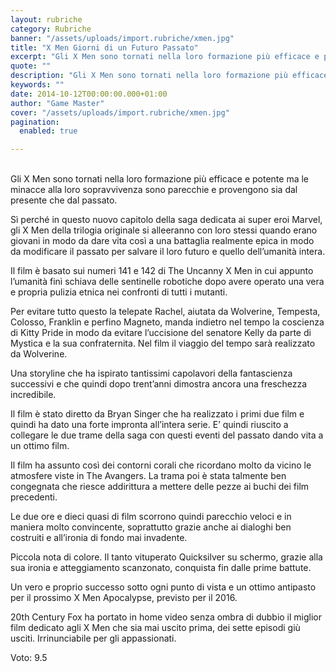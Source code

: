 ```yaml
---
layout: rubriche
category: Rubriche
banner: "/assets/uploads/import.rubriche/xmen.jpg"
title: "X Men Giorni di un Futuro Passato"
excerpt: "Gli X Men sono tornati nella loro formazione più efficace e potente ma le minacce alla loro sopravvivenza sono parecchie e provengono sia dal presente che dal passato. Sì perché in questo nuovo capitolo della saga dedicata ai super eroi Marvel, gli X Men della trilogia originale si alleeranno con loro stessi quando erano giovani [&hellip"
quote: ""
description: "Gli X Men sono tornati nella loro formazione più efficace e potente ma le minacce alla loro sopravvivenza sono parecchie e provengono sia dal presente che dal passato. Sì perché in questo nuovo capitolo della saga dedicata ai super eroi Marvel, gli X Men della trilogia originale si alleeranno con loro stessi quando erano giovani [&hellip"
keywords: ""
date: 2014-10-12T00:00:00.000+01:00
author: "Game Master"
cover: "/assets/uploads/import.rubriche/xmen.jpg"
pagination:
  enabled: true

---
```


[](https://hotmc.com/wp-content/uploads/2014/10/xmen.jpg)  
Gli X Men sono tornati nella loro formazione più efficace e potente ma le minacce alla loro sopravvivenza sono parecchie e provengono sia dal presente che dal passato.

Sì perché in questo nuovo capitolo della saga dedicata ai super eroi Marvel, gli X Men della trilogia originale si alleeranno con loro stessi quando erano giovani in modo da dare vita così a una battaglia realmente epica in modo da modificare il passato per salvare il loro futuro e quello dell’umanità intera.

Il film è basato sui numeri 141 e 142 di The Uncanny X Men in cui appunto l’umanità finì schiava delle sentinelle robotiche dopo avere operato una vera e propria pulizia etnica nei confronti di tutti i mutanti.

Per evitare tutto questo la telepate Rachel, aiutata da Wolverine, Tempesta, Colosso, Franklin e perfino Magneto, manda indietro nel tempo la coscienza di Kitty Pride in modo da evitare l’uccisione del senatore Kelly da parte di Mystica e la sua confraternita. Nel film il viaggio del tempo sarà realizzato da Wolverine.

Una storyline che ha ispirato tantissimi capolavori della fantascienza successivi e che quindi dopo trent’anni dimostra ancora una freschezza incredibile.

[](https://hotmc.com/wp-content/uploads/2014/10/X%5FMen%5Fgiorni%5Ffuturo%5Fpassato1.jpg)

Il film è stato diretto da Bryan Singer che ha realizzato i primi due film e quindi ha dato una forte impronta all’intera serie. E’ quindi riuscito a collegare le due trame della saga con questi eventi del passato dando vita a un ottimo film.

Il film ha assunto così dei contorni corali che ricordano molto da vicino le atmosfere viste in The Avangers. La trama poi è stata talmente ben congegnata che riesce addirittura a mettere delle pezze ai buchi dei film precedenti.

Le due ore e dieci quasi di film scorrono quindi parecchio veloci e in maniera molto convincente, soprattutto grazie anche ai dialoghi ben costruiti e all’ironia di fondo mai invadente.

Piccola nota di colore. Il tanto vituperato Quicksilver su schermo, grazie alla sua ironia e atteggiamento scanzonato, conquista fin dalle prime battute.

Un vero e proprio successo sotto ogni punto di vista e un ottimo antipasto per il prossimo X Men Apocalypse, previsto per il 2016.

20th Century Fox ha portato in home video senza ombra di dubbio il miglior film dedicato agli X Men che sia mai uscito prima, dei sette episodi giù usciti. Irrinunciabile per gli appassionati.

Voto: 9.5